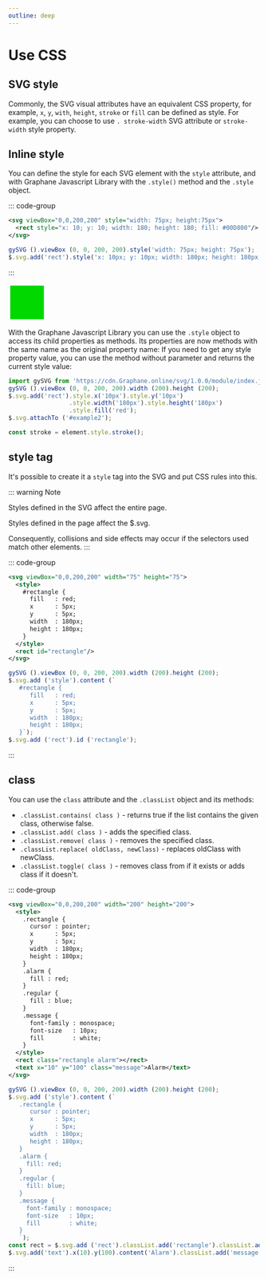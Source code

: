 ```yaml
---
outline: deep
---
```


# Use CSS

## SVG style

Commonly, the SVG visual attributes have an equivalent CSS property, for example, `x`, `y`, 
`with`, `height`, `stroke` or `fill` can be defined as style. For example, you can choose to use  `.
stroke-width` SVG attribute or `stroke-width` style property.

## Inline style

You can define the style for each SVG element with the `style` attribute, and with Graphane
Javascript Library with the `.style()` method and the `.style` object.
 
::: code-group
```svg
<svg viewBox="0,0,200,200" style="width: 75px; height:75px">
  <rect style="x: 10; y: 10; width: 180; height: 180; fill: #00D800"/>
</svg>
```
```js
gySVG ().viewBox (0, 0, 200, 200).style('width: 75px; height: 75px');
$.svg.add('rect').style('x: 10px; y: 10px; width: 180px; height: 180px; fill: #00D800');
```
:::

<svg viewBox="0,0,200,200" style="width: 75px; height:75px">
  <rect style="x: 10; y: 10; width: 180; height: 180; fill: #00D800"/>
</svg>


With the Graphane Javascript Library you can use the `.style` object to access its child
properties as methods. Its properties are now methods with the same name as the original property
name: If you need to get any style property value, you can use the method without parameter and returns
the current style value:

```js
import gySVG from 'https://cdn.Graphane.online/svg/1.0.0/module/index.js';
gySVG ().viewBox (0, 0, 200, 200).width (200).height (200);
$.svg.add('rect').style.x('10px').style.y('10px')
                 .style.width('180px').style.height('180px')
                 .style.fill('red');
$.svg.attachTo ('#example2');
```

```js
const stroke = element.style.stroke();
```

## style tag

It's possible to create it a `style` tag into the SVG and put CSS rules into this.

::: warning Note

Styles defined in the SVG affect the entire page.

Styles defined in the page affect the $.svg.

Consequently, collisions and side effects may occur if the selectors used match other elements.
:::
 
::: code-group
```svg
<svg viewBox="0,0,200,200" width="75" height="75">
  <style>
    #rectangle {
      fill   : red;
      x      : 5px;
      y      : 5px;
      width  : 180px;
      height : 180px;
    }
  </style>
  <rect id="rectangle"/>
</svg>
```
```js
gySVG ().viewBox (0, 0, 200, 200).width (200).height (200);
$.svg.add ('style').content (`
   #rectangle {
      fill   : red;
      x      : 5px;
      y      : 5px;
      width  : 180px;
      height : 180px;
   }`);
$.svg.add ('rect').id ('rectangle');
```
:::

## class

You can use the `class` attribute and the `.classList` object and its methods:

- `.classList.contains( class )` - returns true if the list contains the given class, otherwise false.
- `.classList.add( class )` - adds the specified class.
- `.classList.remove( class )` - removes the specified class.
- `.classList.replace( oldClass, newClass)` - replaces oldClass with newClass.
- `.classList.toggle( class )` - removes class from if it exists or adds class if it doesn't.
 
::: code-group
```svg
<svg viewBox="0,0,200,200" width="200" height="200">
  <style>
    .rectangle {
      cursor : pointer;
      x      : 5px;
      y      : 5px;
      width  : 180px;
      height : 180px;
    }
    .alarm {
      fill : red;
    }
    .regular {
      fill : blue;
    }
    .message {
      font-family : monospace;
      font-size   : 10px;
      fill        : white;
    }
  </style>
  <rect class="rectangle alarm"></rect>
  <text x="10" y="100" class="message">Alarm</text>
</svg>
```
```js
gySVG ().viewBox (0, 0, 200, 200).width (200).height (200);
$.svg.add ('style').content (`
   .rectangle {
      cursor : pointer;
      x      : 5px;
      y      : 5px;
      width  : 180px;
      height : 180px;
   }
   .alarm {
     fill: red;
   }
   .regular {
     fill: blue;
   }
   .message {
     font-family : monospace;
     font-size   : 10px;
     fill        : white;
   }
   `);
const rect = $.svg.add ('rect').classList.add('rectangle').classList.add('regular');
$.svg.add('text').x(10).y(100).content('Alarm').classList.add('message');
```
:::